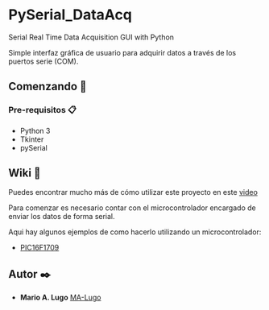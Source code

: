 # PySerial_DataAcq

Serial Real Time Data Acquisition GUI with Python

Simple interfaz gráfica de usuario para adquirir datos a través de los puertos serie (COM).  

## Comenzando 🚀

### Pre-requisitos 📋

* Python 3
* Tkinter
* pySerial

## Wiki 📖

Puedes encontrar mucho más de cómo utilizar este proyecto en este [video](https://youtube.com)

Para comenzar es necesario contar con el microcontrolador encargado de enviar
los datos de forma serial.

Aqui hay algunos ejemplos de como hacerlo utilizando un microcontrolador:
* [PIC16F1709](https://github.com/MA-Lugo/PIC16F1709_drivers/blob/main/006DATA_AQC_example.c)

## Autor ✒️

* **Mario A. Lugo**  [MA-Lugo](https://github.com/MA-Lugo)

